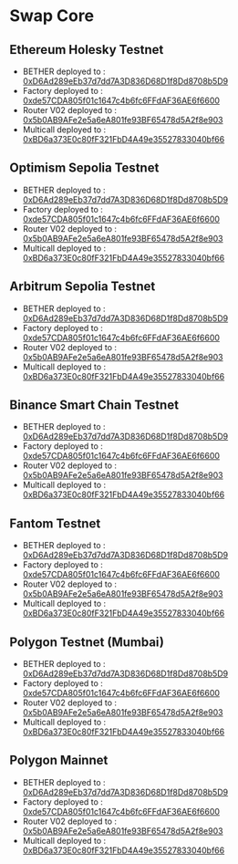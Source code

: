 # Swap Core

## Ethereum Holesky Testnet
+ BETHER deployed to : [0xD6Ad289eEb37d7dd7A3D836D68D1f8Dd8708b5D9](https://holesky.etherscan.io/address/0xD6Ad289eEb37d7dd7A3D836D68D1f8Dd8708b5D9)
+ Factory deployed to : [0xde57CDA805f01c1647c4b6fc6FFdAF36AE6f6600](https://holesky.etherscan.io/address/0xde57CDA805f01c1647c4b6fc6FFdAF36AE6f6600)
+ Router V02 deployed to :  [0x5b0AB9AFe2e5a6eA801fe93BF65478d5A2f8e903](https://holesky.etherscan.io/address/0x5b0AB9AFe2e5a6eA801fe93BF65478d5A2f8e903)
+ Multicall deployed to : [0xBD6a373E0c80fF321FbD4A49e35527833040bf66](https://holesky.etherscan.io/address/0xBD6a373E0c80fF321FbD4A49e35527833040bf66)

## Optimism Sepolia Testnet
+ BETHER deployed to : [0xD6Ad289eEb37d7dd7A3D836D68D1f8Dd8708b5D9](https://optimism-sepolia.blockscout.com/address/0xD6Ad289eEb37d7dd7A3D836D68D1f8Dd8708b5D9)
+ Factory deployed to : [0xde57CDA805f01c1647c4b6fc6FFdAF36AE6f6600](https://optimism-sepolia.blockscout.com/address/0xde57CDA805f01c1647c4b6fc6FFdAF36AE6f6600)
+ Router V02 deployed to :  [0x5b0AB9AFe2e5a6eA801fe93BF65478d5A2f8e903](https://optimism-sepolia.blockscout.com/address/0x5b0AB9AFe2e5a6eA801fe93BF65478d5A2f8e903)
+ Multicall deployed to : [0xBD6a373E0c80fF321FbD4A49e35527833040bf66](https://optimism-sepolia.blockscout.com/address/0xBD6a373E0c80fF321FbD4A49e35527833040bf66)

## Arbitrum Sepolia Testnet
+ BETHER deployed to : [0xD6Ad289eEb37d7dd7A3D836D68D1f8Dd8708b5D9](https://sepolia-explorer.arbitrum.io/address/0xD6Ad289eEb37d7dd7A3D836D68D1f8Dd8708b5D9)
+ Factory deployed to : [0xde57CDA805f01c1647c4b6fc6FFdAF36AE6f6600](https://sepolia-explorer.arbitrum.io/address/0xde57CDA805f01c1647c4b6fc6FFdAF36AE6f6600)
+ Router V02 deployed to :  [0x5b0AB9AFe2e5a6eA801fe93BF65478d5A2f8e903](https://sepolia-explorer.arbitrum.io/address/0x5b0AB9AFe2e5a6eA801fe93BF65478d5A2f8e903)
+ Multicall deployed to : [0xBD6a373E0c80fF321FbD4A49e35527833040bf66](https://sepolia-explorer.arbitrum.io/address/0xBD6a373E0c80fF321FbD4A49e35527833040bf66)

## Binance Smart Chain Testnet
+ BETHER deployed to : [0xD6Ad289eEb37d7dd7A3D836D68D1f8Dd8708b5D9](https://testnet.bscscan.com/address/0xD6Ad289eEb37d7dd7A3D836D68D1f8Dd8708b5D9)
+ Factory deployed to : [0xde57CDA805f01c1647c4b6fc6FFdAF36AE6f6600](https://testnet.bscscan.com/address/0xde57CDA805f01c1647c4b6fc6FFdAF36AE6f6600)
+ Router V02 deployed to :  [0x5b0AB9AFe2e5a6eA801fe93BF65478d5A2f8e903](https://testnet.bscscan.com/address/0x5b0AB9AFe2e5a6eA801fe93BF65478d5A2f8e903)
+ Multicall deployed to : [0xBD6a373E0c80fF321FbD4A49e35527833040bf66](https://testnet.bscscan.com/address/0xBD6a373E0c80fF321FbD4A49e35527833040bf66)

## Fantom Testnet
+ BETHER deployed to : [0xD6Ad289eEb37d7dd7A3D836D68D1f8Dd8708b5D9](https://testnet.ftmscan.com/address/0xD6Ad289eEb37d7dd7A3D836D68D1f8Dd8708b5D9)
+ Factory deployed to : [0xde57CDA805f01c1647c4b6fc6FFdAF36AE6f6600](https://testnet.ftmscan.com/address/0xde57CDA805f01c1647c4b6fc6FFdAF36AE6f6600)
+ Router V02 deployed to :  [0x5b0AB9AFe2e5a6eA801fe93BF65478d5A2f8e903](https://testnet.ftmscan.com/address/0x5b0AB9AFe2e5a6eA801fe93BF65478d5A2f8e903)
+ Multicall deployed to : [0xBD6a373E0c80fF321FbD4A49e35527833040bf66](https://testnet.ftmscan.com/address/0xBD6a373E0c80fF321FbD4A49e35527833040bf66)

## Polygon Testnet (Mumbai)
+ BETHER deployed to : [0xD6Ad289eEb37d7dd7A3D836D68D1f8Dd8708b5D9](https://mumbai.polygonscan.com/address/0xD6Ad289eEb37d7dd7A3D836D68D1f8Dd8708b5D9)
+ Factory deployed to : [0xde57CDA805f01c1647c4b6fc6FFdAF36AE6f6600](https://mumbai.polygonscan.com/address/0xde57CDA805f01c1647c4b6fc6FFdAF36AE6f6600)
+ Router V02 deployed to :  [0x5b0AB9AFe2e5a6eA801fe93BF65478d5A2f8e903](https://mumbai.polygonscan.com/address/0x5b0AB9AFe2e5a6eA801fe93BF65478d5A2f8e903)
+ Multicall deployed to : [0xBD6a373E0c80fF321FbD4A49e35527833040bf66](https://mumbai.polygonscan.com/address/0xBD6a373E0c80fF321FbD4A49e35527833040bf66)

## Polygon Mainnet
+ BETHER deployed to : [0xD6Ad289eEb37d7dd7A3D836D68D1f8Dd8708b5D9](https://polygonscan.com/address/0xD6Ad289eEb37d7dd7A3D836D68D1f8Dd8708b5D9)
+ Factory deployed to : [0xde57CDA805f01c1647c4b6fc6FFdAF36AE6f6600](https://polygonscan.com/address/0xde57CDA805f01c1647c4b6fc6FFdAF36AE6f6600)
+ Router V02 deployed to :  [0x5b0AB9AFe2e5a6eA801fe93BF65478d5A2f8e903](https://polygonscan.com/address/0x5b0AB9AFe2e5a6eA801fe93BF65478d5A2f8e903)
+ Multicall deployed to : [0xBD6a373E0c80fF321FbD4A49e35527833040bf66](https://polygonscan.com/address/0xBD6a373E0c80fF321FbD4A49e35527833040bf66)

